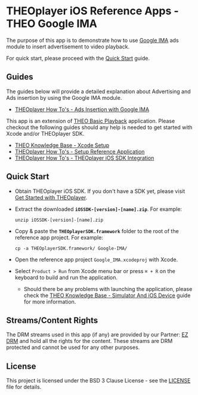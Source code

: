 # THEOplayer iOS Reference Apps - THEO Google IMA

The purpose of this app is to demonstrate how to use [Google IMA] ads module to insert advertisement to video playback.

For quick start, please proceed with the [Quick Start](#Quick-Start) guide.

## Guides

The guides below will provide a detailed explanation about Advertising and Ads insertion by using the Google IMA module.

* [THEOplayer How To's - Ads Insertion with Google IMA]

This app is an extension of [THEO Basic Playback] application. Please checkout the following guides should any help is needed to get started with Xcode and/or THEOplayer SDK.

* [THEO Knowledge Base - Xcode Setup]
* [THEOplayer How To's - Setup Reference Application]
* [THEOplayer How To's - THEOplayer iOS SDK Integration]

## Quick Start

* Obtain THEOplayer iOS SDK. If you don't have a SDK yet, please visit [Get Started with THEOplayer].
* Extract the downloaded **`iOSSDK-[version]-[name].zip`**. For example:

      unzip iOSSDK-[version]-[name].zip

* Copy & paste the **`THEOplayerSDK.framework`** folder to the root of the reference app project. For example:

      cp -a THEOplayerSDK.framework/ Google-IMA/

* Open the reference app project `Google_IMA.xcodeproj` with Xcode.
* Select `Product > Run` from Xcode menu bar or press `⌘ + R` on the keyboard to build and run the application.
  * Should there be any problems with launching the application, please check the [THEO Knowledge Base - Simulator And iOS Device] guide for more information.

## Streams/Content Rights

The DRM streams used in this app (if any) are provided by our Partner: [EZ DRM] and hold all the rights for the content. These streams are DRM protected and cannot be used for any other purposes.

## License

This project is licensed under the BSD 3 Clause License - see the [LICENSE] file for details.

[//]: # (Links and Guides reference)
[THEOplayer How To's - Ads Insertion with Google IMA]: Guides/howto-ima-ads-insertion/README.md
[THEO Basic Playback]: ../Basic-Playback
[THEO Knowledge Base - Xcode Setup]: ../Basic-Playback/Guides/knowledgebase-xcode-setup/README.md
[THEO Knowledge Base - Simulator And iOS Device]: ../Basic-Playback/Guides/knowledgebase-simulator-and-ios-device/README.md
[THEOplayer How To's - Setup Reference Application]: ../Basic-Playback/Guides/howto-setup-reference-application/README.md
[THEOplayer How To's - THEOplayer iOS SDK Integration]: ../Basic-Playback/Guides/howto-theoplayer-ios-sdk-integration/README.md
[Google IMA]: https://developers.google.com/interactive-media-ads/
[THEOplayer]: https://www.theoplayer.com
[Get Started with THEOplayer]: https://www.theoplayer.com/licensing
[EZ DRM]: https://www.ezdrm.com/

[//]: # (Project files reference)
[LICENSE]: LICENSE

